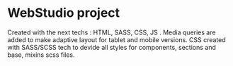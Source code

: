# WebStudio project
Created with the next techs : HTML, SASS, CSS, JS .
Media queries are added to make adaptive layout for tablet and mobile versions.
CSS created with SASS/SCSS tech to devide all styles for components, sections and base, mixins scss files.                          
                              
